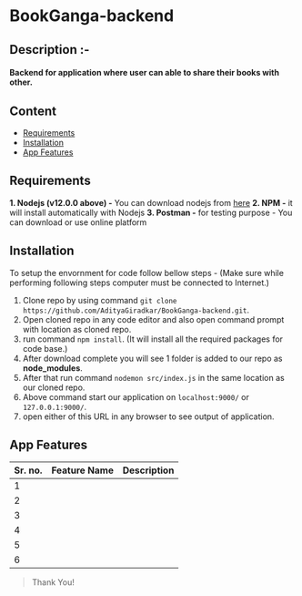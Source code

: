 # BookGanga-backend

## Description :-
#### Backend for application where user can able to share their books with other.

## Content
- [Requirements](#requirements)
- [Installation](#installation)
- [App Features](#app-features)


## Requirements
**1. Nodejs (v12.0.0 above) -** You can download nodejs from [here](https://nodejs.org/en/)
**2. NPM -** it will install automatically with Nodejs
**3. Postman -** for testing purpose - You can download or use online platform

## Installation
To setup the envornment for code follow bellow steps - (Make sure while performing following steps computer must be connected to Internet.)
1. Clone repo by using command `git clone https://github.com/AdityaGiradkar/BookGanga-backend.git`.
2. Open cloned repo in any code editor and also open command prompt with location as cloned repo.
3. run command `npm install`. (It will install all the required packages for code base.)
4. After download complete you will see 1 folder is added to our repo as **node_modules**.
5. After that run command `nodemon src/index.js` in the same location as our cloned repo. 
6. Above command start our application on `localhost:9000/` or `127.0.0.1:9000/`.
7. open either of this URL in any browser to see output of application.


## App Features
|Sr. no.|Feature Name|Description|
|--|--|--|
| 1 |  |  | 
| 2 |  |  | 
| 3 |  |  |
| 4 |  |  | 
| 5 |  |  |
| 6 |  |  | 


> Thank You!
